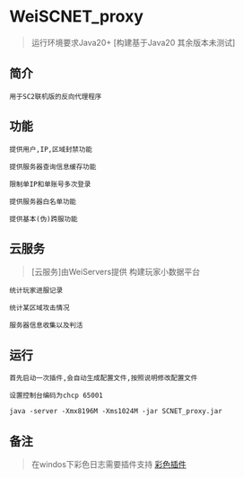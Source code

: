 WeiSCNET_proxy
===============
> 运行环境要求Java20+ [构建基于Java20 其余版本未测试]

## 简介

~~~
用于SC2联机版的反向代理程序
~~~

## 功能
~~~
提供用户,IP,区域封禁功能
~~~

~~~
提供服务器查询信息缓存功能
~~~

~~~
限制单IP和单账号多次登录
~~~

~~~
提供服务器白名单功能
~~~

~~~
提供基本(伪)跨服功能
~~~

## 云服务
>[云服务]由WeiServers提供 构建玩家小数据平台

~~~
统计玩家进服记录
~~~

~~~
统计某区域攻击情况
~~~

~~~
服务器信息收集以及判活
~~~

## 运行

~~~
首先启动一次插件,会自动生成配置文件,按照说明修改配置文件
~~~

~~~
设置控制台编码为chcp 65001
~~~

~~~
java -server -Xmx8196M -Xms1024M -jar SCNET_proxy.jar
~~~

## 备注
>在windos下彩色日志需要插件支持
[彩色插件](https://github.com/adoxa/ansicon/)

